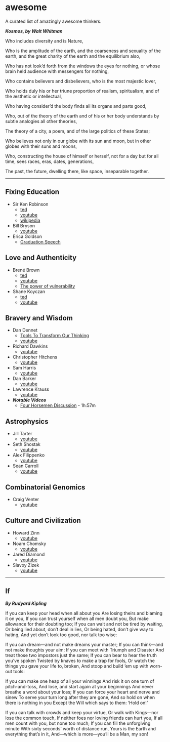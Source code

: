# awesome
A curated list of amazingly awesome thinkers.

***Kosmos, by Walt Whitman***

Who includes diversity and is Nature,

Who is the amplitude of the earth, and the coarseness and sexuality of the earth, and the great charity of the earth and the equilibrium also,

Who has not look’d forth from the windows the eyes for nothing, or whose brain held audience with messengers for nothing,

Who contains believers and disbelievers, who is the most majestic lover,

Who holds duly his or her triune proportion of realism, spiritualism, and of the æsthetic or intellectual,

Who having consider’d the body finds all its organs and parts good,

Who, out of the theory of the earth and of his or her body understands by subtle analogies all other theories,

The theory of a city, a poem, and of the large politics of these States;

Who believes not only in our globe with its sun and moon, but in other globes with their suns and moons,

Who, constructing the house of himself or herself, not for a day but for all time, sees races, eras, dates, generations,

The past, the future, dwelling there, like space, inseparable together.

---

## Fixing Education
* Sir Ken Robinson
  - [ted](http://www.ted.com/speakers/sir_ken_robinson)
  - [youtube](https://www.youtube.com/results?search_query=Sir+Ken+Robinson)
  - [wikipedia](http://en.wikipedia.org/wiki/Ken_Robinson_%28educationalist%29)
* Bill Bryson
  - [youtube](https://www.youtube.com/results?search_query=Bill+Bryson)
* Erica Goldson
  - [Graduation Speech](https://www.youtube.com/watch?v=9M4tdMsg3ts)

## Love and Authenticity
* Brené Brown
  - [ted](https://www.ted.com/speakers/brene_brown)
  - [youtube](https://www.youtube.com/results?search_query=Brene+Brown)
  - [The power of vulnerability](https://www.ted.com/talks/brene_brown_on_vulnerability#)
* Shane Koyczan
  - [ted](https://www.ted.com/speakers/shane_koyczan)
  - [youtube](https://www.youtube.com/results?search_query=Shane+Koyczan)

## Bravery and Wisdom
* Dan Dennet
  - [Tools To Transform Our Thinking](https://www.youtube.com/watch?v=EJsD-3jtXz0)
  - [youtube](https://www.youtube.com/results?search_query=Dan+Dennet)
* Richard Dawkins
  - [youtube](https://www.youtube.com/results?search_query=Richard+Dawkins)
* Christopher Hitchens
  - [youtube](https://www.youtube.com/results?search_query=Christopher+Hitchens)
* Sam Harris
  - [youtube](https://www.youtube.com/results?search_query=Sam+Harris)
* Dan Barker
  - [youtube](https://www.youtube.com/results?search_query=Dan+Barker)
* Lawrence Krauss
  - [youtube](https://www.youtube.com/results?search_query=Lawrence+Krauss)
* ***Notable Videos***
  - [Four Horsemen Discussion](https://www.youtube.com/watch?v=rRLYL1Q9x9g) - 1h:57m

## Astrophysics
* Jill Tarter
  - [youtube](https://www.youtube.com/results?search_query=Jill+Tarter)
* Seth Shostak
  - [youtube](https://www.youtube.com/results?search_query=Seth+Shostak)
* Alex Filippenko
  - [youtube](https://www.youtube.com/results?search_query=Alex+Filippenko)
* Sean Carroll
  - [youtube](https://www.youtube.com/results?search_query=Sean+Carroll)

## Combinatorial Genomics
* Craig Venter
  - [youtube](https://www.youtube.com/results?search_query=Craig+Venter)

## Culture and Civilization
* Howard Zinn
  - [youtube](https://www.youtube.com/results?search_query=Howard+Zinn)
* Noam Chomsky
  - [youtube](https://www.youtube.com/results?search_query=Noam+Chomsky)
* Jared Diamond
  - [youtube](https://www.youtube.com/results?search_query=Jared+Diamond)
* Slavoy Zizek
  - [youtube](https://www.youtube.com/results?search_query=Slavoy+Zizek)

---

## If
***By Rudyard Kipling***

If you can keep your head when all about you
    Are losing theirs and blaming it on you,
If you can trust yourself when all men doubt you,
    But make allowance for their doubting too;
If you can wait and not be tired by waiting,
    Or being lied about, don’t deal in lies,
Or being hated, don’t give way to hating,
    And yet don’t look too good, nor talk too wise:

If you can dream—and not make dreams your master;
    If you can think—and not make thoughts your aim;
If you can meet with Triumph and Disaster
    And treat those two impostors just the same;
If you can bear to hear the truth you’ve spoken
    Twisted by knaves to make a trap for fools,
Or watch the things you gave your life to, broken,
    And stoop and build ’em up with worn-out tools:

If you can make one heap of all your winnings
    And risk it on one turn of pitch-and-toss,
And lose, and start again at your beginnings
    And never breathe a word about your loss;
If you can force your heart and nerve and sinew
    To serve your turn long after they are gone,
And so hold on when there is nothing in you
    Except the Will which says to them: ‘Hold on!’

If you can talk with crowds and keep your virtue,
    Or walk with Kings—nor lose the common touch,
If neither foes nor loving friends can hurt you,
    If all men count with you, but none too much;
If you can fill the unforgiving minute
    With sixty seconds’ worth of distance run,
Yours is the Earth and everything that’s in it,
    And—which is more—you’ll be a Man, my son!
